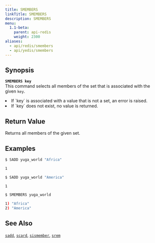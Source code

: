 ```yaml
---
title: SMEMBERS
linkTitle: SMEMBERS
description: SMEMBERS
menu:
  1.1-beta:
    parent: api-redis
    weight: 2300
aliases:
  - api/redis/smembers
  - api/yedis/smembers
---
```

## Synopsis
<b>`SMEMBERS key`</b><br>
This command selects all members of the set that is associated with the given `key`.
<li>If `key` is associated with a value that is not a set, an error is raised.</li>
<li>If `key` does not exist, no value is returned.</li>

## Return Value
Returns all members of the given set.

## Examples
```{.sh .copy .separator-dollar}
$ SADD yuga_world "Africa"
```
```sh
1
```
```{.sh .copy .separator-dollar}
$ SADD yuga_world "America"
```
```sh
1
```
```{.sh .copy .separator-dollar}
$ SMEMBERS yuga_world
```
```sh
1) "Africa"
2) "America"
```

## See Also
[`sadd`](../sadd/), [`scard`](../scard/), [`sismember`](../sismember/), [`srem`](../srem/)
